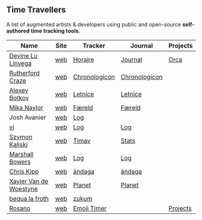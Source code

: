 ## Time Travellers

A list of augmented artists & developers using public and open-source **self-authored time tracking tools**.

Name | Site | Tracker | Journal | Projects
-----|---------|---------|------------|--------------
[Devine Lu Linvega](https://github.com/neauoire)       | [web](https://wiki.xxiivv.com)       | [Horaire](https://wiki.xxiivv.com/Horaire)                        | [Journal](https://wiki.xxiivv.com/Journal)           | [Orca](https://wiki.xxiivv.com/site/orca.html)
[Rutherford Craze](https://github.com/rutherfordcraze) | [web](https://craze.co.uk)           | [Chronologicon](https://github.com/rutherfordcraze/chronologicon) | [Chronologicon](https://craze.co.uk/chronologicon)
[Alexey Botkov](https://github.com/nomand/)            | [web](https://nomand.co)             | [Letnice](https://github.com/nomand/Letnice)                      | [Letnice](https://nomand.github.io/Letnice)
[Mika Naylor](https://github.com/autophagy)            | [web](http://autophagy.io/)          | [Færeld](https://hraew.autophagy.io/faereld/)                     | [Færeld](https://raw.githubusercontent.com/autophagy/hraew/master/hraew/horda/faereld.hord)
Josh Avanier         | [web](https://avanier.now.sh) | [Log](https://avanier.vercel.app/tracker)
[vi](https://github.com/v-exec)                        | [web](https://v-os.ca/)              | [Log](https://github.com/v-exec/Log)                              | [Log](https://log.v-os.ca)
[Szymon Kaliski](http://github.com/szymonkaliski)      | [web](https://szymonkaliski.com/)    | [Timav](https://szymonkaliski.com/projects/timav/)  | [Stats](https://szymonkaliski.com/stats)
[Marshall Bowers](https://github.com/maxdeviant)       | [web](https://maxdeviant.com)        | [Log](https://github.com/maxdeviant/log)                          | [Log](https://maxdeviant.com/log)
[Chris Kipp](https://github.com/ckipp01)               | [web](https://wiki.chronica.xyz)     | [ándaga](https://wiki.chronica.xyz/#andaga)                       | [ándaga](https://wiki.chronica.xyz/#andaga)
[Xavier Van de Woestyne](https://github.com/xvw)       | [web](https://xvw.github.io)         | [Planet](https://xvw.github.io/projects/planet.html)              | [Planet](https://xvw.github.io/journal.html)
[bequa la froth](https://git.sr.ht/%7Ebequa/)          | [web](http://eelfroth.com)           | [zukum](https://git.sr.ht/~bequa/zukum)
[Rosano](https://github.com/rosano)                    | [web](https://rosano.ca)            | [Emoji Timer](https://emojilog.rosano.ca) |  | [Projects](https://rosano.hmm.garden/01etsqssqjv29ykfphkxq01042)
